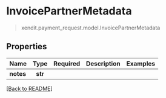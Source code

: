 # InvoicePartnerMetadata
> xendit.payment_request.model.InvoicePartnerMetadata


## Properties
| Name | Type | Required | Description | Examples |
|------------|:-------------:|:-------------:|-------------|:-------------:|
| **notes** | **str** | |   |  |


[[Back to README]](../../README.md)


